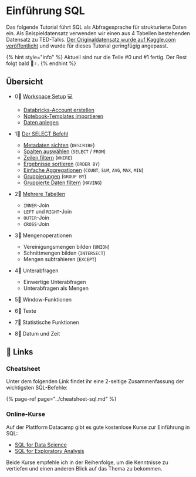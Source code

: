 # Einführung SQL

Das folgende Tutorial führt SQL als Abfragesprache für strukturierte Daten ein. Als Beispieldatensatz verwenden wir einen aus 4 Tabellen bestehenden Datensatz zu TED-Talks. [Der Originaldatensatz wurde auf Kaggle.com veröffentlicht](https://www.kaggle.com/goweiting/ted-talks-transcript) und wurde für dieses Tutorial geringfügig angepasst.

{% hint style="info" %}
Aktuell sind nur die Teile \#0 und \#1 fertig. Der Rest folgt bald 👷♀.
{% endhint %}

## Übersicht

* 0⃣ [Workspace Setup](0-workspace-setup.md) 💻 
  * [Databricks-Account erstellen](0-workspace-setup.md#databricks-account-erstellen)
  * [Notebook-Templates importieren](0-workspace-setup.md#notebook-templates-importieren)
  * [Daten anlegen](0-workspace-setup.md#daten-anlegen) 
* 1⃣ [Der SELECT Befehl](1-der-select-befehl/)
  * [Metadaten sichten](1-der-select-befehl/metadaten-sichten.md) \(`DESCRIBE`\)
  * [Spalten auswählen](1-der-select-befehl/spalten-auswaehlen.md) \(`SELECT` / `FROM`\)
  * [Zeilen filtern](1-der-select-befehl/zeilen-filtern.md) \(`WHERE`\)
  * [Ergebnisse sortieren](1-der-select-befehl/ergebnisse-sortieren.md) \(`ORDER BY`\)
  * [Einfache Aggregationen](1-der-select-befehl/einfache-aggregationen.md) \(`COUNT`, `SUM`, `AVG`, `MAX`, `MIN`\)
  * [Gruppierungen](1-der-select-befehl/gruppierungen.md) \(`GROUP BY`\)
  * [Gruppierte Daten filtern](1-der-select-befehl/gruppierte-daten-filtern.md) \(`HAVING`\) 
* 2⃣ [Mehrere Tabellen](2-mehrere-tabellen.md)
  * `INNER`-Join
  * `LEFT` und `RIGHT`-Join
  * `OUTER`-Join
  * `CROSS`-Join 
* 3⃣ Mengenoperationen

  * Vereinigungsmengen bilden \(`UNION`\)
  * Schnittmengen bilden \(`INTERSECT`\)
  * Mengen subtrahieren \(`EXCEPT`\)

* 4⃣ Unterabfragen
  * Einwertige Unterabfragen
  * Unterabfragen als Mengen 
* 5⃣ Window-Funktionen
* 6⃣ Texte
* 7⃣ Statistische Funktionen
* 8⃣ Datum und Zeit

## 🔗 Links

### Cheatsheet

Unter dem folgenden Link findet ihr eine 2-seitige Zusammenfassung der wichtigsten SQL-Befehle: 

{% page-ref page="../cheatsheet-sql.md" %}

### Online-Kurse

Auf der Plattform Datacamp gibt es gute kostenlose Kurse zur Einführung in SQL:

* [SQL for Data Science](https://campus.datacamp.com/courses/intro-to-sql-for-data-science)
* [SQL for Exploratory Analysis](https://campus.datacamp.com/courses/sql-for-exploratory-data-analysis/)

Beide Kurse empfehle ich in der Reihenfolge, um die Kenntnisse zu vertiefen und einen anderen Blick auf das Thema zu bekommen.

